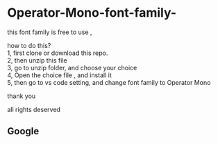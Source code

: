 # Operator-Mono-font-family-
this font family is free to use , 

how to do this? </br>
1, first clone or download this repo.</br>
2, then unzip this file</br>
3, go to unzip folder, and choose your choice</br>
4, Open the choice file , and install it</br>
5, then go to vs code setting, and change font family to Operator Mono </br>

thank you


all rights deserved <p><h2>Google</h2></p>
